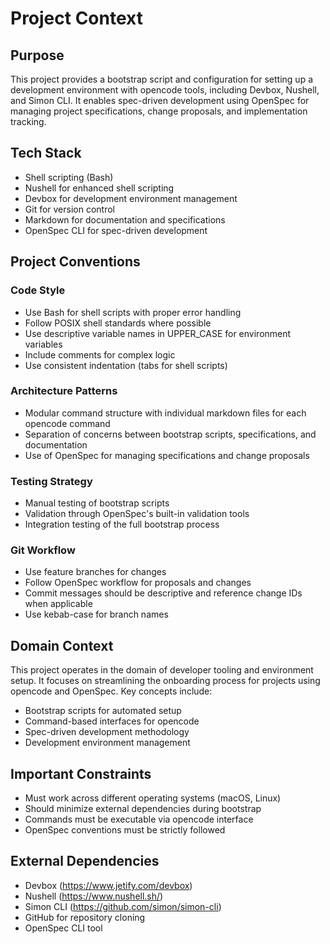 # Project Context

## Purpose
This project provides a bootstrap script and configuration for setting up a development environment with opencode tools, including Devbox, Nushell, and Simon CLI. It enables spec-driven development using OpenSpec for managing project specifications, change proposals, and implementation tracking.

## Tech Stack
- Shell scripting (Bash)
- Nushell for enhanced shell scripting
- Devbox for development environment management
- Git for version control
- Markdown for documentation and specifications
- OpenSpec CLI for spec-driven development

## Project Conventions

### Code Style
- Use Bash for shell scripts with proper error handling
- Follow POSIX shell standards where possible
- Use descriptive variable names in UPPER_CASE for environment variables
- Include comments for complex logic
- Use consistent indentation (tabs for shell scripts)

### Architecture Patterns
- Modular command structure with individual markdown files for each opencode command
- Separation of concerns between bootstrap scripts, specifications, and documentation
- Use of OpenSpec for managing specifications and change proposals

### Testing Strategy
- Manual testing of bootstrap scripts
- Validation through OpenSpec's built-in validation tools
- Integration testing of the full bootstrap process

### Git Workflow
- Use feature branches for changes
- Follow OpenSpec workflow for proposals and changes
- Commit messages should be descriptive and reference change IDs when applicable
- Use kebab-case for branch names

## Domain Context
This project operates in the domain of developer tooling and environment setup. It focuses on streamlining the onboarding process for projects using opencode and OpenSpec. Key concepts include:
- Bootstrap scripts for automated setup
- Command-based interfaces for opencode
- Spec-driven development methodology
- Development environment management

## Important Constraints
- Must work across different operating systems (macOS, Linux)
- Should minimize external dependencies during bootstrap
- Commands must be executable via opencode interface
- OpenSpec conventions must be strictly followed

## External Dependencies
- Devbox (https://www.jetify.com/devbox)
- Nushell (https://www.nushell.sh/)
- Simon CLI (https://github.com/simon/simon-cli)
- GitHub for repository cloning
- OpenSpec CLI tool
